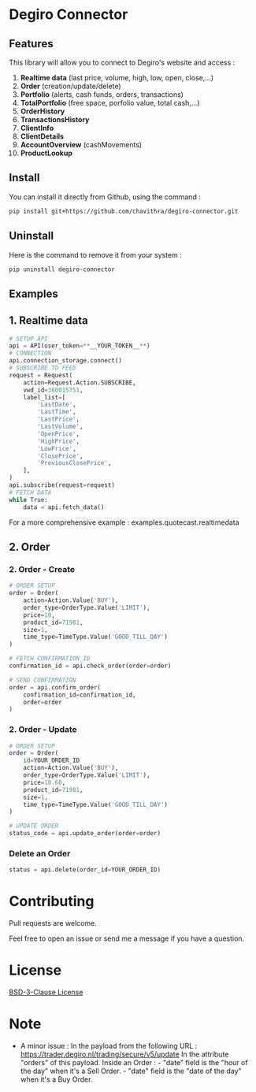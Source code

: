 # **Degiro Connector**

## Features
This library will allow you to connect to Degiro's website and access :
1. **Realtime data** (last price, volume, high, low, open, close,...)
2. **Order** (creation/update/delete)
3. **Portfolio** (alerts, cash funds, orders, transactions)
4. **TotalPortfolio** (free space, porfolio value, total cash,...)
5. **OrderHistory**
6. **TransactionsHistory**
7. **ClientInfo**
8. **ClientDetails**
9. **AccountOverview** (cashMovements)
10. **ProductLookup**

## Install
You can install it directly from Github, using the command :

```bash
pip install git+https://github.com/chavithra/degiro-connector.git
```

## Uninstall
Here is the command to remove it from your system :
```bash
pip uninstall degiro-connector
```

## **Examples**

## 1. Realtime data

```python
# SETUP API
api = API(user_token=**__YOUR_TOKEN__**)
# CONNECTION
api.connection_storage.connect()
# SUBSCRIBE TO FEED
request = Request(
    action=Request.Action.SUBSCRIBE,
    vwd_id=360015751,
    label_list=[
        'LastDate',
        'LastTime',
        'LastPrice',
        'LastVolume',
        'OpenPrice',
        'HighPrice',
        'LowPrice',
        'ClosePrice',
        'PreviousClosePrice',
    ],
)
api.subscribe(request=request)
# FETCH DATA
while True:
    data = api.fetch_data()
```

For a more comprehensive example : examples.quotecast.realtimedata

## 2. Order

### 2. Order - Create
```python
# ORDER SETUP
order = Order(
    action=Action.Value('BUY'),
    order_type=OrderType.Value('LIMIT'),
    price=10,
    product_id=71981,
    size=1,
    time_type=TimeType.Value('GOOD_TILL_DAY')
)

# FETCH CONFIRMATION_ID
confirmation_id = api.check_order(order=order)

# SEND CONFIRMATION
order = api.confirm_order(
    confirmation_id=confirmation_id,
    order=order
)
```

### 2. Order - Update

```python
# ORDER SETUP
order = Order(
    id=YOUR_ORDER_ID
    action=Action.Value('BUY'),
    order_type=OrderType.Value('LIMIT'),
    price=10.60,
    product_id=71981,
    size=1,
    time_type=TimeType.Value('GOOD_TILL_DAY')
)

# UPDATE ORDER
status_code = api.update_order(order=order)
```

### Delete an Order

```python
status = api.delete(order_id=YOUR_ORDER_ID)
```

# Contributing
Pull requests are welcome.

Feel free to open an issue or send me a message if you have a question.

# License
[BSD-3-Clause License](https://raw.githubusercontent.com/Chavithra/degiro_connector/master/LICENSE)

# Note
* A minor issue :
    In the payload from the following URL :
        https://trader.degiro.nl/trading/secure/v5/update
    In the attribute "orders" of this payload.
    Inside an Order :
        - "date" field is the "hour of the day" when it's a Sell Order.
        - "date" field is the "date of the day" when it's a Buy Order.